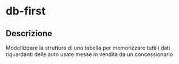 # db-first
## Descrizione
Modellizzare la struttura di una tabella per memorizzare tutti i dati riguardanti delle auto usate messe in vendita da un concessionario